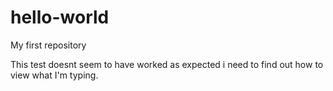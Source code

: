 # hello-world
My first repository 

   This test doesnt seem to have worked as expected
  i need to find out how to view what I'm typing.
